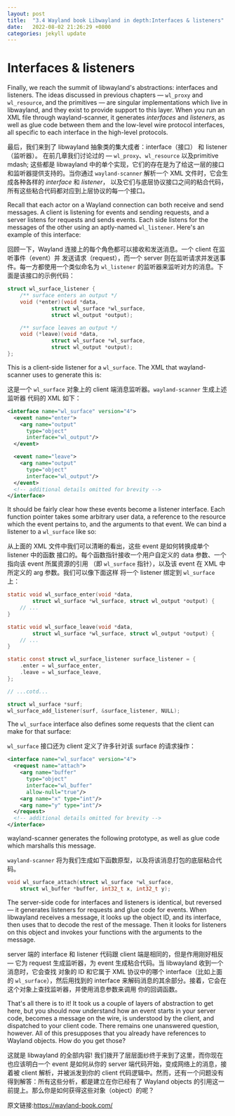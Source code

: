 ```yaml
---
layout: post
title:  "3.4 Wayland book Libwayland in depth:Interfaces & listeners"
date:   2022-08-02 21:26:29 +0800
categories: jekyll update
---
```

# Interfaces & listeners

Finally, we reach the summit of libwayland's abstractions: interfaces and
listeners. The ideas discussed in previous chapters &mdash; `wl_proxy` and
`wl_resource`, and the primitives &mdash; are singular implementations which 
live in libwayland, and they exist to provide support to this layer. When you
run an XML file through wayland-scanner, it generates *interfaces* and
*listeners*, as well as glue code between them and the low-level wire protocol
interfaces, all specific to each interface in the high-level protocols.

最后，我们来到了 libwayland 抽象类的集大成者：interface（接口） 和 listener（监听器）。
在前几章我们讨论过的 &mdash; `wl_proxy`、`wl_resource` 以及primitive mdash; 这些都是
libwayland 中的单个实现，它们的存在是为了给这一层的接口和监听器提供支持的。当你通过
`wayland-scanner` 解析一个 XML 文件时，它会生成各种各样的 *interface* 和 *listener*，
以及它们与底层协议接口之间的粘合代码，所有这些粘合代码都对应到上层协议的每一个接口。

Recall that each actor on a Wayland connection can both receive and send
messages. A client is listening for events and sending requests, and a server
listens for requests and sends events. Each side listens for the messages of the
other using an aptly-named `wl_listener`. Here's an example of this interface:

回顾一下，Wayland 连接上的每个角色都可以接收和发送消息。一个 client 在监听事件（event）并
发送请求（request），而一个 server 则在监听请求并发送事件。每一方都使用一个类似命名为
`wl_listener` 的监听器来监听对方的消息。下面是该接口的示例代码：

```c
struct wl_surface_listener {
	/** surface enters an output */
	void (*enter)(void *data,
		      struct wl_surface *wl_surface,
		      struct wl_output *output);

	/** surface leaves an output */
	void (*leave)(void *data,
		      struct wl_surface *wl_surface,
		      struct wl_output *output);
};
```

This is a client-side listener for a `wl_surface`. The XML that wayland-scanner
uses to generate this is:

这是一个 `wl_surface` 对象上的 client 端消息监听器。`wayland-scanner` 生成上述监听器
代码的 XML 如下：

```xml
<interface name="wl_surface" version="4">
  <event name="enter">
    <arg name="output"
      type="object"
      interface="wl_output"/>
  </event>

  <event name="leave">
    <arg name="output"
      type="object"
      interface="wl_output"/>
  </event>
  <!-- additional details omitted for brevity -->
</interface>
```

It should be fairly clear how these events become a listener interface. Each
function pointer takes some arbitrary user data, a reference to the resource
which the event pertains to, and the arguments to that event. We can bind a
listener to a `wl_surface` like so:

从上面的 XML 文件中我们可以清晰的看出，这些 event 是如何转换成单个 listener 中的函数
接口的。每个函数指针接收一个用户自定义的 data 参数、一个指向该 event 所属资源的引用
（即 `wl_surface` 指针），以及该 event 在 XML 中所定义的 arg 参数。我们可以像下面这样
将一个 listener 绑定到 `wl_surface` 上：

```c
static void wl_surface_enter(void *data,
        struct wl_surface *wl_surface, struct wl_output *output) {
    // ...
}

static void wl_surface_leave(void *data,
        struct wl_surface *wl_surface, struct wl_output *output) {
    // ...
}

static const struct wl_surface_listener surface_listener = {
    .enter = wl_surface_enter,
    .leave = wl_surface_leave,
};

// ...cotd...

struct wl_surface *surf;
wl_surface_add_listener(surf, &surface_listener, NULL);
```

The `wl_surface` interface also defines some requests that the client can make
for that surface:

`wl_surface` 接口还为 client 定义了许多针对该 surface 的请求操作：

```xml
<interface name="wl_surface" version="4">
  <request name="attach">
    <arg name="buffer"
      type="object"
      interface="wl_buffer"
      allow-null="true"/>
    <arg name="x" type="int"/>
    <arg name="y" type="int"/>
  </request>
  <!-- additional details omitted for brevity -->
</interface>
```

wayland-scanner generates the following prototype, as well as glue code which
marshalls this message.

`wayland-scanner` 将为我们生成如下函数原型，以及将该消息打包的底层粘合代码。

```c
void wl_surface_attach(struct wl_surface *wl_surface,
    struct wl_buffer *buffer, int32_t x, int32_t y);
```

The server-side code for interfaces and listeners is identical, but reversed 
&mdash; it generates listeners for requests and glue code for events. When 
libwayland receives a message, it looks up the object ID, and its interface, 
then uses that to decode the rest of the message. Then it looks for listeners on
this object and invokes your functions with the arguments to the message.

server 端的 interface 和 listener 代码跟 client 端是相同的，但是作用刚好相反 &mdash; 
它为 request 生成监听器，为 event 生成粘合代码。当 libwayland 收到一个消息时，它会查找
对象的 ID 和它属于 XML 协议中的哪个 interface（比如上面的 `wl_surface`），然后用找到的
interface 来解码消息的其余部分。接着，它会在这个对象上查找监听器，并使用消息参数来调用
你的回调函数。

That's all there is to it! It took us a couple of layers of abstraction to get
here, but you should now understand how an event starts in your server code,
becomes a message on the wire, is understood by the client, and dispatched to
your client code. There remains one unanswered question, however. All of this
presupposes that you already have references to Wayland objects. How do you get
those?

这就是 libwayland 的全部内容! 我们拨开了层层面纱终于来到了这里，而你现在也应该明白一个 event
是如何从你的 server 端代码开始，变成网络上的消息，接着被 client 解析，并被派发到你的 client
代码逻辑中。然而，还有一个问题没有得到解答：所有这些分析，都是建立在你已经有了 Wayland objects
的引用这一前提上。那么你是如何获得这些对象（object）的呢？

原文链接:https://wayland-book.com/
